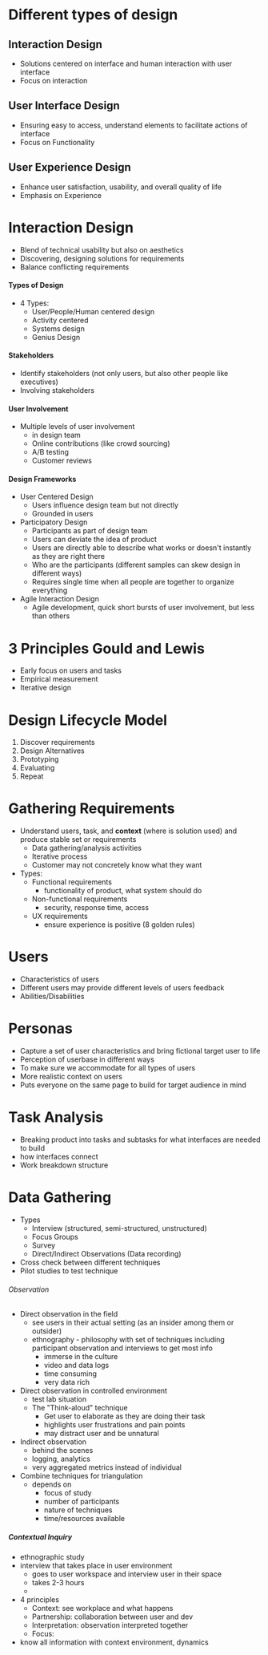 # Different types of design
## Interaction Design
- Solutions centered on interface and human interaction with user interface
- Focus on interaction
## User Interface Design
- Ensuring easy to access, understand elements to facilitate actions of interface
- Focus on Functionality
## User Experience Design
- Enhance user satisfaction, usability, and overall quality of life
- Emphasis on Experience
# Interaction Design
- Blend of technical usability but also on aesthetics
- Discovering, designing solutions for requirements
- Balance conflicting requirements
#### Types of Design
- 4 Types:
	- User/People/Human centered design 
	- Activity centered
	- Systems design
	- Genius Design
#### Stakeholders
- Identify stakeholders (not only users, but also other people like executives)
- Involving stakeholders
#### User Involvement
- Multiple levels of user involvement
	- in design team
	- Online contributions (like crowd sourcing)
	- A/B testing
	- Customer reviews
#### Design Frameworks 
- User Centered Design
	- Users influence design team but not directly
	- Grounded in users
- Participatory Design
	- Participants as part of design team
	- Users can deviate the idea of product
	- Users are directly able to describe what works or doesn't instantly as they are right there
	- Who are the participants (different samples can skew design in different ways)
	- Requires single time when all people are together to organize everything
- Agile Interaction Design
	- Agile development, quick short bursts of user involvement, but less than others
# 3 Principles Gould and Lewis
- Early focus on users and tasks
- Empirical measurement 
- Iterative design

# Design Lifecycle Model
1. Discover requirements
2. Design Alternatives
3. Prototyping
4. Evaluating
5. Repeat

# Gathering Requirements
- Understand users, task, and **context** (where is solution used) and produce stable set or requirements
	- Data gathering/analysis activities
	- Iterative process
	- Customer may not concretely know what they want
- Types:
	- Functional requirements
		- functionality of product, what system should do
	- Non-functional requirements
		- security, response time, access
	- UX requirements
		- ensure experience is positive (8 golden rules)
# Users
- Characteristics of users
- Different users may provide different levels of users feedback
- Abilities/Disabilities 

# Personas
- Capture a set of user characteristics and bring fictional target user to life
- Perception of userbase in different ways
- To make sure we accommodate for all types of users
- More realistic context on users
- Puts everyone on the same page to build for target audience in mind

# Task Analysis
- Breaking product into tasks and subtasks for what interfaces are needed to build
- how interfaces connect
- Work breakdown structure

# Data Gathering
- Types
	- Interview (structured, semi-structured, unstructured)
	- Focus Groups
	- Survey
	- Direct/Indirect Observations (Data recording)
- Cross check between different techniques
- Pilot studies to test technique
###### Observation
- Direct observation in the field
	- see users in their actual setting (as an insider among them or outsider)
	- ethnography - philosophy with set of techniques including participant observation and interviews to get most info
		- immerse in the culture
		- video and data logs
		- time consuming
		- very data rich
- Direct observation in controlled environment
	- test lab situation
	- The "Think-aloud" technique
		- Get user to elaborate as they are doing their task
		- highlights user frustrations and pain points
		- may distract user and be unnatural
- Indirect observation
	- behind the scenes
	- logging, analytics
	- very aggregated metrics instead of individual
- Combine techniques for triangulation
	- depends on
		- focus of study
		- number of participants
		- nature of techniques
		- time/resources available
##### Contextual Inquiry
- ethnographic study
- interview that takes place in user environment
	- goes to user workspace and interview user in their space
	- takes 2-3 hours
	- 
- 4 principles
	- Context: see workplace and what happens
	- Partnership: collaboration between user and dev
	- Interpretation: observation interpreted together
	- Focus:
- know all information with context environment, dynamics

